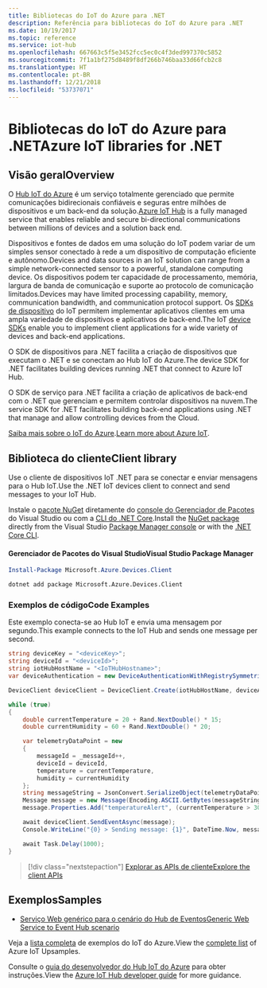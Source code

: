 ```yaml
---
title: Bibliotecas do IoT do Azure para .NET
description: Referência para bibliotecas do IoT do Azure para .NET
ms.date: 10/19/2017
ms.topic: reference
ms.service: iot-hub
ms.openlocfilehash: 667663c5f5e3452fcc5ec0c4f3ded997370c5852
ms.sourcegitcommit: 7f1a1bf275d8489f8df266b746baa33d66fcb2c8
ms.translationtype: HT
ms.contentlocale: pt-BR
ms.lasthandoff: 12/21/2018
ms.locfileid: "53737071"
---
```

# <a name="azure-iot-libraries-for-net"></a><span data-ttu-id="6995d-103">Bibliotecas do IoT do Azure para .NET</span><span class="sxs-lookup"><span data-stu-id="6995d-103">Azure IoT libraries for .NET</span></span>

## <a name="overview"></a><span data-ttu-id="6995d-104">Visão geral</span><span class="sxs-lookup"><span data-stu-id="6995d-104">Overview</span></span>

<span data-ttu-id="6995d-105">O [Hub IoT do Azure](https://azure.microsoft.com/services/iot-hub/) é um serviço totalmente gerenciado que permite comunicações bidirecionais confiáveis e seguras entre milhões de dispositivos e um back-end da solução.</span><span class="sxs-lookup"><span data-stu-id="6995d-105">[Azure IoT Hub](https://azure.microsoft.com/services/iot-hub/) is a fully managed service that enables reliable and secure bi-directional communications between millions of devices and a solution back end.</span></span>

<span data-ttu-id="6995d-106">Dispositivos e fontes de dados em uma solução do IoT podem variar de um simples sensor conectado à rede a um dispositivo de computação eficiente e autônomo.</span><span class="sxs-lookup"><span data-stu-id="6995d-106">Devices and data sources in an IoT solution can range from a simple network-connected sensor to a powerful, standalone computing device.</span></span> <span data-ttu-id="6995d-107">Os dispositivos podem ter capacidade de processamento, memória, largura de banda de comunicação e suporte ao protocolo de comunicação limitados.</span><span class="sxs-lookup"><span data-stu-id="6995d-107">Devices may have limited processing capability, memory, communication bandwidth, and communication protocol support.</span></span> <span data-ttu-id="6995d-108">Os [SDKs de dispositivo](https://docs.microsoft.com/azure/iot-hub/iot-hub-devguide-sdks) do IoT permitem implementar aplicativos clientes em uma ampla variedade de dispositivos e aplicativos de back-end.</span><span class="sxs-lookup"><span data-stu-id="6995d-108">The IoT [device SDKs](https://docs.microsoft.com/azure/iot-hub/iot-hub-devguide-sdks) enable you to implement client applications for a wide variety of devices and back-end applications.</span></span>

<span data-ttu-id="6995d-109">O SDK de dispositivos para .NET facilita a criação de dispositivos que executam o .NET e se conectam ao Hub IoT do Azure.</span><span class="sxs-lookup"><span data-stu-id="6995d-109">The device SDK for .NET facilitates building devices running .NET that connect to Azure IoT Hub.</span></span>

<span data-ttu-id="6995d-110">O SDK de serviço para .NET facilita a criação de aplicativos de back-end com o .NET que gerenciam e permitem controlar dispositivos na nuvem.</span><span class="sxs-lookup"><span data-stu-id="6995d-110">The service SDK for .NET facilitates building back-end applications using .NET that manage and allow controlling devices from the Cloud.</span></span>

<span data-ttu-id="6995d-111">[Saiba mais sobre o IoT do Azure](https://docs.microsoft.com/azure/iot-hub/).</span><span class="sxs-lookup"><span data-stu-id="6995d-111">[Learn more about Azure IoT](https://docs.microsoft.com/azure/iot-hub/).</span></span>


## <a name="client-library"></a><span data-ttu-id="6995d-112">Biblioteca do cliente</span><span class="sxs-lookup"><span data-stu-id="6995d-112">Client library</span></span>

<span data-ttu-id="6995d-113">Use o cliente de dispositivos IoT .NET para se conectar e enviar mensagens para o Hub IoT.</span><span class="sxs-lookup"><span data-stu-id="6995d-113">Use the .NET IoT devices client to connect and send messages to your IoT Hub.</span></span>

<span data-ttu-id="6995d-114">Instale o [pacote NuGet]( https://www.nuget.org/packages/Microsoft.Azure.Devices.Client) diretamente do [console do Gerenciador de Pacotes][PackageManager] do Visual Studio ou com a [CLI do .NET Core][DotNetCLI].</span><span class="sxs-lookup"><span data-stu-id="6995d-114">Install the [NuGet package]( https://www.nuget.org/packages/Microsoft.Azure.Devices.Client) directly from the Visual Studio [Package Manager console][PackageManager] or with the [.NET Core CLI][DotNetCLI].</span></span>

#### <a name="visual-studio-package-manager"></a><span data-ttu-id="6995d-115">Gerenciador de Pacotes do Visual Studio</span><span class="sxs-lookup"><span data-stu-id="6995d-115">Visual Studio Package Manager</span></span>

```powershell
Install-Package Microsoft.Azure.Devices.Client
```

```bash
dotnet add package Microsoft.Azure.Devices.Client
```
### <a name="code-examples"></a><span data-ttu-id="6995d-116">Exemplos de código</span><span class="sxs-lookup"><span data-stu-id="6995d-116">Code Examples</span></span> 

<span data-ttu-id="6995d-117">Este exemplo conecta-se ao Hub IoT e envia uma mensagem por segundo.</span><span class="sxs-lookup"><span data-stu-id="6995d-117">This example connects to the IoT Hub and sends one message per second.</span></span>

```csharp
string deviceKey = "<deviceKey>";
string deviceId = "<deviceId>";
string iotHubHostName = "<IoTHubHostname>";
var deviceAuthentication = new DeviceAuthenticationWithRegistrySymmetricKey(deviceId, deviceKey);

DeviceClient deviceClient = DeviceClient.Create(iotHubHostName, deviceAuthentication, TransportType.Mqtt);

while (true)
{
    double currentTemperature = 20 + Rand.NextDouble() * 15;
    double currentHumidity = 60 + Rand.NextDouble() * 20;

    var telemetryDataPoint = new
    {
        messageId = _messageId++,
        deviceId = deviceId,
        temperature = currentTemperature,
        humidity = currentHumidity
    };
    string messageString = JsonConvert.SerializeObject(telemetryDataPoint);
    Message message = new Message(Encoding.ASCII.GetBytes(messageString));
    message.Properties.Add("temperatureAlert", (currentTemperature > 30) ? "true" : "false");

    await deviceClient.SendEventAsync(message);
    Console.WriteLine("{0} > Sending message: {1}", DateTime.Now, messageString);

    await Task.Delay(1000);
}
```


> [!div class="nextstepaction"]
> [<span data-ttu-id="6995d-118">Explorar as APIs de cliente</span><span class="sxs-lookup"><span data-stu-id="6995d-118">Explore the client APIs</span></span>](/dotnet/api/overview/azure/iot/client)

## <a name="samples"></a><span data-ttu-id="6995d-119">Exemplos</span><span class="sxs-lookup"><span data-stu-id="6995d-119">Samples</span></span>

- [<span data-ttu-id="6995d-120">Serviço Web genérico para o cenário do Hub de Eventos</span><span class="sxs-lookup"><span data-stu-id="6995d-120">Generic Web Service to Event Hub scenario</span></span>](https://azure.microsoft.com/resources/samples/event-hubs-dotnet-importfromweb/)

<span data-ttu-id="6995d-121">Veja a [lista completa](https://azure.microsoft.com/resources/samples/?platform=dotnet&service=iot-hub) de exemplos do IoT do Azure.</span><span class="sxs-lookup"><span data-stu-id="6995d-121">View the [complete list](https://azure.microsoft.com/resources/samples/?platform=dotnet&service=iot-hub) of Azure IoT Upsamples.</span></span>

<span data-ttu-id="6995d-122">Consulte o [guia do desenvolvedor do Hub IoT do Azure](https://docs.microsoft.com/azure/iot-hub/iot-hub-devguide) para obter instruções.</span><span class="sxs-lookup"><span data-stu-id="6995d-122">View the [Azure IoT Hub developer guide](https://docs.microsoft.com/azure/iot-hub/iot-hub-devguide) for more guidance.</span></span>

[PackageManager]: https://docs.microsoft.com/nuget/tools/package-manager-console
[DotNetCLI]: https://docs.microsoft.com/dotnet/core/tools/dotnet-add-package
